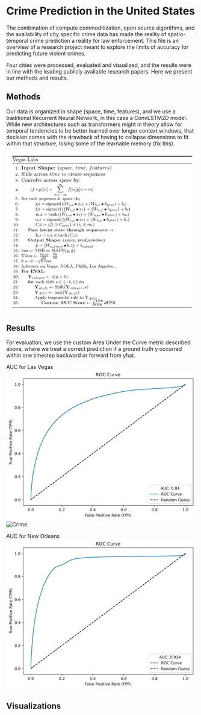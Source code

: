# Crime Prediction in the United States

The combination of compute commoditization, open source algorithms, and the availability of city specific crime data has made the reality of spatio-temporal crime prediction a reality for law enforcement. This file is an overview of a research project meant to explore the limits of accuracy for predicting future violent crimes. 

Four cities were processed, evaluated and visualized, and the results were in line with the leading publicly available research papers. Here we present our methods and results.

## Methods

Our data is organized in shape (space, time, features), and we use a traditional Recurrent Neural Network, in this case a ConvLSTM2D model. While new architectures such as transformers might in theory allow for temporal tendencies to be better learned over longer context windows, that decision comes with the drawback of having to collapse dimensions to fit within that structure, losing some of the learnable memory (fix this).

![Crime](https://github.com/willmason76/willmason76/blob/main/algo.png)

## Results

For evaluation, we use the custom Area Under the Curve metric described above, where we treat a correct prediction if a ground truth y occurred within one timestep backward or forward from yhat.

AUC for Las Vegas
![Crime](https://github.com/willmason76/willmason76/blob/main/ROC.png)
<img src="([https://github.com/willmason76/willmason76/blob/main/ROC.png](https://raw.githubusercontent.com/willmason76/willmason76/main/ROC.png
)" alt="Crime" width="200" height="100">


AUC for New Orleans
![Crime](https://github.com/willmason76/willmason76/blob/main/seven_and_two.png)

## Visualizations

